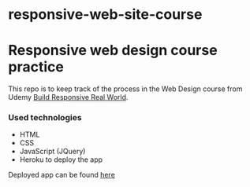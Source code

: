 # responsive-web-site-course
<h1> Responsive web design course practice </h1>

<p>This repo is to keep track of the process in the Web Design course from Udemy 
  <a href="https://telusinternational.udemy.com/course/design-and-develop-a-killer-website-with-html5-and-css3">
    Build Responsive Real World</a>.
</p>

<h3>Used technologies</h3>
<ul>
  <li>HTML</li>
  <li>CSS</li>
  <li>JavaScript (JQuery)</li>
  <li>Heroku to deploy the app </li>
</ul>

<p>Deployed app can be found <a href="https://omnifood-luis-arguijo.herokuapp.com/">here</a></p>
